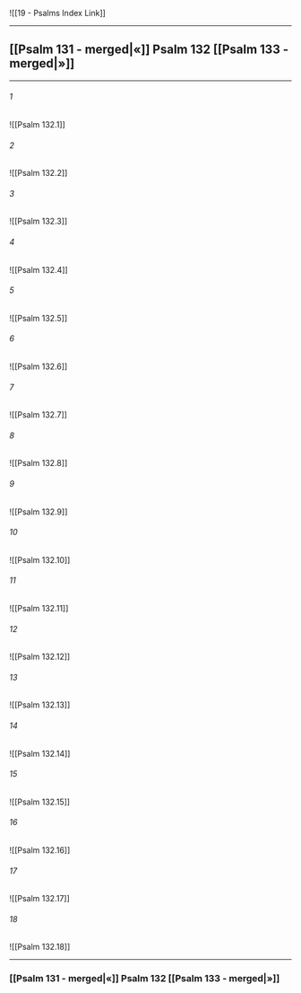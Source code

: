 ![[19 - Psalms Index Link]]

---
##  [[Psalm 131 - merged|«]] Psalm 132 [[Psalm 133 - merged|»]]

---

###### 1
![[Psalm 132.1]] 

###### 2
![[Psalm 132.2]] 

###### 3
![[Psalm 132.3]] 

###### 4
![[Psalm 132.4]]

###### 5 
![[Psalm 132.5]] 

###### 6
![[Psalm 132.6]] 

###### 7
![[Psalm 132.7]] 

###### 8
![[Psalm 132.8]] 

###### 9
![[Psalm 132.9]] 

###### 10
![[Psalm 132.10]] 

###### 11
![[Psalm 132.11]] 

###### 12
![[Psalm 132.12]]

###### 13
![[Psalm 132.13]] 

###### 14
![[Psalm 132.14]] 

###### 15
![[Psalm 132.15]]

###### 16
![[Psalm 132.16]] 

###### 17
![[Psalm 132.17]]

###### 18
![[Psalm 132.18]] 


---
###  [[Psalm 131 - merged|«]] Psalm 132 [[Psalm 133 - merged|»]]
